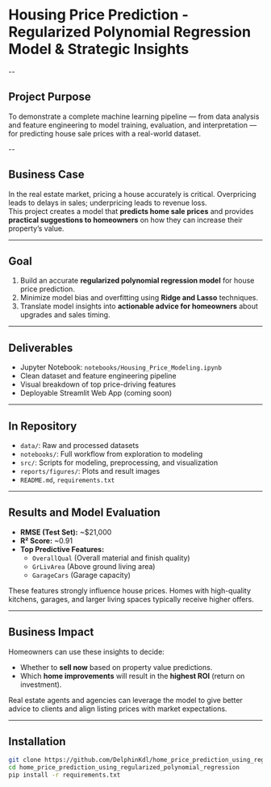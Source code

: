 #  Housing Price Prediction - Regularized Polynomial Regression Model & Strategic Insights

--

##  Project Purpose

To demonstrate a complete machine learning pipeline — from data analysis and feature engineering to model training, evaluation, and interpretation — for predicting house sale prices with a real-world dataset.

--

##  Business Case

In the real estate market, pricing a house accurately is critical. Overpricing leads to delays in sales; underpricing leads to revenue loss.  
This project creates a model that **predicts home sale prices** and provides **practical suggestions to homeowners** on how they can increase their property’s value.

---

##  Goal

1. Build an accurate **regularized polynomial regression model** for house price prediction.  
2. Minimize model bias and overfitting using **Ridge and Lasso** techniques.  
3. Translate model insights into **actionable advice for homeowners** about upgrades and sales timing.

---

##  Deliverables

- Jupyter Notebook: `notebooks/Housing_Price_Modeling.ipynb`  
- Clean dataset and feature engineering pipeline   
- Visual breakdown of top price-driving features  
- Deployable Streamlit Web App (coming soon)

---

##  In Repository

-  `data/`: Raw and processed datasets
-  `notebooks/`: Full workflow from exploration to modeling
-  `src/`: Scripts for modeling, preprocessing, and visualization
-  `reports/figures/`: Plots and result images
-  `README.md`, `requirements.txt`

---

##  Results and Model Evaluation

- **RMSE (Test Set):** ~$21,000  
- **R² Score:** ~0.91  
- **Top Predictive Features:**  
  - `OverallQual` (Overall material and finish quality)  
  - `GrLivArea` (Above ground living area)  
  - `GarageCars` (Garage capacity)

These features strongly influence house prices. Homes with high-quality kitchens, garages, and larger living spaces typically receive higher offers.

---

##  Business Impact

Homeowners can use these insights to decide:
- Whether to **sell now** based on property value predictions.
- Which **home improvements** will result in the **highest ROI** (return on investment).

Real estate agents and agencies can leverage the model to give better advice to clients and align listing prices with market expectations.

---

##  Installation

```bash
git clone https://github.com/DelphinKdl/home_price_prediction_using_regularized_polynomial_regression.git
cd home_price_prediction_using_regularized_polynomial_regression
pip install -r requirements.txt
